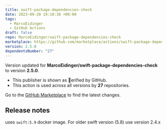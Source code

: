 ```yaml
---
title: swift-package-dependencies-check
date: 2023-09-20 19:10:38 +00:00
tags:
  - MarcoEidinger
  - GitHub Actions
draft: false
repo: MarcoEidinger/swift-package-dependencies-check
marketplace: https://github.com/marketplace/actions/swift-package-dependencies-check
version: 2.5.0
dependentsNumber: "27"
---
```



Version updated for **MarcoEidinger/swift-package-dependencies-check** to version **2.5.0**.
- This publisher is shown as erified by GitHub.
- This action is used across all versions by **27** repositories.

Go to the [GitHub Marketplace](https://github.com/marketplace/actions/swift-package-dependencies-check) to find the latest changes.

## Release notes

uses `swift:5.9` docker image. For older swift version (5.8) use version 2.4.x
